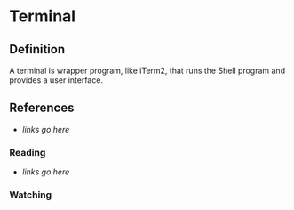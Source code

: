 # Terminal

## Definition

A terminal is wrapper program, like iTerm2, that runs the Shell program and provides a user interface.

## References

- _links go here_

### Reading

- _links go here_

### Watching
